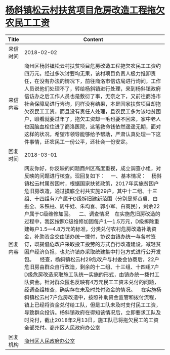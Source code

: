 # <a href="http://www.shangluo.gov.cn/zmhd/ldxxxx.jsp?urltype=leadermail.LeaderMailContentUrl&wbtreeid=1112&leadermailid=4538">杨斜镇松云村扶贫项目危房改造工程拖欠农民工工资</a>
| Title |                                                                                                                                                                                                                                                                                                             Content                                                                                                                                                                                                                                                                                                              |
|:-----:|----------------------------------------------------------------------------------------------------------------------------------------------------------------------------------------------------------------------------------------------------------------------------------------------------------------------------------------------------------------------------------------------------------------------------------------------------------------------------------------------------------------------------------------------------------------------------------------------------------------------------------|
| 来信时间  | 2018-02-02                                                                                                                                                                                                                                                                                                                                                                                                                                                                                                                                                                                                                       |
| 来信内容  | 商州区杨斜镇松云村扶贫项目危房改造工程拖欠农民工工资约四万元，经过多次讨要均无果，该村项目负责人极力推卸责任，在没有办法的情况下，前往商洛市信访局进行询问，工作人员说他们处理不了，转给杨斜镇进行处理，来到杨斜镇政府信访办之后工作人员也是敷衍了事，无奈之下，又前往商洛市社会保障局进行咨询，同样没有结果，本是国家扶贫项目却拖欠农民工工资，而且没有责任人处理，且农民工多为该地贫困户，眼看就要过年了，拖欠工资却一毛也要不回来，家中老人也因脑血栓住进了商洛医院，这笔救命钱依然遥遥无期，面对这样的状况，希望市领导能够给予帮助，严肃认真处理一下这件事情，还农民工一份公平，还社会一份安定。                                                                                                                                                                                                                                                                                                                               |
| 回复时间  | 2018-03-01                                                                                                                                                                                                                                                                                                                                                                                                                                                                                                                                                                                                                       |
| 回复内容  | 网友你好，你反映的问题商州区高度重视，成立调查小组，对反映的问题进行核查。现回复如下：    一、基本情况：    杨斜镇松云村属贫困村，根据国家扶贫政策，2017年实施贫困户危旧房改造，通过摸底全村共实施29户，其中十二组、十三组、十四组有7户属于D级拆旧建新范围（分别是郭贞启、白振全、朱铁柱、周牛娃、朱均喜、郭小军、白高民），剩余22户属于C级维修加固。    二、调查情况    在实施危旧房改造的过程中，我区按照C级维修加固每户1—1.5万元，D级拆除重建每户1.5—4.8万元的标准，分类兑付农村危房改造补助资金，补助资金交由镇办统一拨付，协议由镇办统一与各村签订，既提倡危改户采取投工投劳的方式自行改造建设，减轻贫困户经济负担，也允许镇办采取统建集中打包方式进行公开发包。    经查，杨斜镇松云村29危改户与村委会协商后，22户危旧房由群众自行改造，剩余的十二组、十三组、十四组7户D级危房改造采取施工队统一实施的形式，由镇办统一拨付工队资金。针对群众匿名反映有4万元民工工资未兑付的问题，经调查组核查，确实存在未及时兑付资金的情况。    在实施杨斜镇松云村7户危房改造中，按照补助资金监管和拨付流程，镇上已经将资金兑付给工队，但是工队未及时支付民工工资，导致群众投诉。杨斜镇政府在得知该情况后，立即要求工队及时兑付，截止2018年2月13日，施工队已将拖欠民工的工资全部兑付。商州区人民政府办公室 |
| 回复机构  | <a href="../../category/agencies/商州区人民政府办公室.md">商州区人民政府办公室</a>                                                                                                                                                                                                                                                                                                                                                                                                                                                                                                                                                                   |